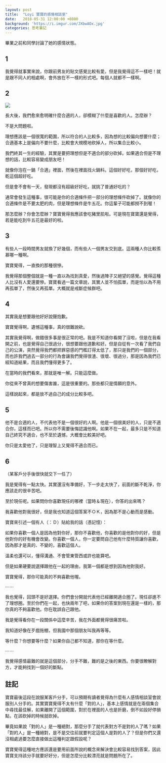 ```yaml
---
layout: post
title:  "Loyi 寶寶的感情相談室"
date:   2018-05-31 12:00:00 +0800
background: 'https://i.imgur.com/JXbwAOx.jpg'
categories: 思考筆記
---
```


畢業之前和同學討論了她的感情狀態。

## 1

我覺得就事實來說，你跟前男友的貼文感覺比較有愛。但是我覺得這不一樣吧！就是跟不同人的相處啊，會外放在不一樣的形式吧。每個人就都不一樣啊。

## 2

![](https://i.imgur.com/rx4jEIH.png)

長大後，我們愈來愈明確什麼合適的人，卻模糊了什麼是喜歡的人。怎麼辦？

不是大問題啦。

理想應該是一個很寬的範圍，所以符合的人比較多，因為想的比較偏向想要什麼；合適基本上是偏向不要什麼，比較會大規模地砍掉人，所以集合比較小。

我們終其一生的經驗，其實是要把理想但是不適合的部分砍掉。如果適合但是不理想的話，比較容易變成朋友吧！

就像你泡在一鍋「合適」裡面，然後在裡面找火鍋料。這個好好吃，那個好好吃，乾這個超好吃。

但是會不會有一天，發現都沒有超級好好吃，就挑了普通好吃的？

通常會發生這種事，很可能是你的合適條件把一部分的理想條件砍掉了。就像你的合適條件是不要太肥的肉，但是理想條件是牛五花。你這輩子可能都撈不到喔！

那怎麼辦？你會怎麼辦？寶寶覺得我應該會吃豬里肌啦。可是現在寶寶還是覺得，若是能吃到牛五花是最好的啦。

## 3

有些人一段時間男友就換了好幾個，而有些人一個男友交到底。這兩種人你比較羨慕哪一種啊。

寶寶覺得，一直換的那種很慘。

我覺得那個整個就是一種一直以為找到真愛，然後過陣子又絕望的感覺。覺得這種人比沒有人愛還要慘。寶寶看過一篇文章說，其實人並不怕孤單，而是怕以為不用再孤單了，然後又再孤單。大概就是戒斷症候群吧。

## 4

其實我是想要跟他好好說聲抱歉。

寶寶覺得啊，遺憾這種事，真的很難說欸。

其實我覺得啊，做錯很多事是很正常的吧。我是不知道你看開了沒啦，但是在我看開之前，也是覺得自己很過分，很想要跟他道歉和好。但是自從有一次看了我們自己的公演，突然覺得我們都把罪惡感的門檻訂得太低了，那只是我們的一個部分，而也許我們過去一部分的行為會讓我們覺得很渣、很壞、很過分，那是因為我們已經知道結果，而且我們懂得更多了。

在當時的我們看來，那就是唯一解。只能這麼做。

你從來不曾真的想要傷害誰，這是很重要的。那些都只是情願的意外。

這樣說起來，都是放不過自己的成分比較多吧。

## 5

他不是合適的人，不代表他不是一個很好的人啊。他是一個很美好的人，只是不適合你，這樣而已吧。所以你不需要後悔認識他啊。如果不在一起，最多只是不知道自己終究不適合，也不至於遺憾，大概會比較美好吧。

你只是太愛他了，只是理智上又覺得不適合而已。

## 6

（某客戶分手後很快就交下一任了）

我是覺得有一點太快。其實還沒有準備好，下一步走太快了，前面的斷不乾淨，你應該走的很辛苦吧。

至於現任呢。如果問你你喜歡現任的哪裡（當時＆現在），你答的出來嗎？

我喜歡他對我很好，但是我也知道這個答案不ＯＫ，因為那不是心動而是感動。

寶寶來引述一個有人（：Ｄ）貼給我的話（憑記憶）：

如果你喜歡一個人是因為他對你好，那你不喜歡他，你喜歡的是他對你的好，但是他對你的好有機會改變。你喜歡一個人，你一定要問自己他有什麼特質讓你喜歡，因為那才是真的、不變的，喜歡這個人。

溫柔也還可以，懂得溝通、不會管東管西或許也能算吧。

但是如果硬要說選擇跟他在一起的理由，我第一個都是想到因為他對我好。

寶寶覺得，那你可能真的不夠喜歡他喔。

⋯⋯

我也覺得，回頭不是好選擇。你們會分開就代表他已經離開適合圈了。現任卻進不了理想圈。至於你們在一起，也快兩年了吧，如果你的答案到現在還是一樣的，那你真的不夠喜歡他。你在耽誤自己跟他。

我是覺得看你在一段關係中這麼辛苦，我在外面都覺得很痛苦啦。

我知道好像在歹戲拖棚，但我國中那個朋友叫我再等等。

等什麼？你想要等什麼？如果你自己都不知道，那你在等什麼。

⋯⋯

我覺得感情最難的就是這個部分，分手不難，難的是之後的東西。你要很瞭解對方，才能夠找到一個好的斷點。

## 註記

寶寶最後這段在說服某客戶分手，可以預期有讀者覺得為什麼有人感情相談室會說服別人分手的。其實寶寶覺得不太有什麼「對的人」，基本上感情就是在兩個集合中尋找最佳解，如果離開了這個範圍，對於在裡面的人也是折磨，倒不如設好停損點，在該砍掉的時候就砍掉。

畢竟如果說「對的人」是一種絕對，那麼分手了就代表對方不是對的人了嗎？如果「對的人」是一種絕對，是不是交往前就要判定這個人是對的人了？但是你們又還沒相處過要怎麼直接做出這種判定跟假設呢？

寶寶覺得這種地方應該還是要用前面所說的概念來解決會比較容易找到答案，因此寶寶支持該分手就要好好分，但是怎麼分比較漂亮就是問題所在了。
